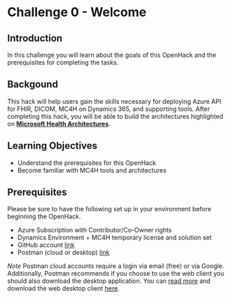 # Challenge 0 - Welcome

## Introduction 
In this challenge you will learn about the goals of this OpenHack and the prerequisites for completing the tasks. 

## Backgound 
This hack will help users gain the skills necessary for deploying Azure API for FHIR, DICOM, MC4H on Dynamics 365, and supporting tools. After completing this hack, you will be able to build the architectures highlighted on __[Microsoft Health Architectures](https://microsoft.github.io/health-architectures/)__.
 
## Learning Objectives 
+ Understand the prerequisites for this OpenHack
+ Become familiar with MC4H tools and architectures

## Prerequisites
Please be sure to have the following set up in your environment before beginning the OpenHack.

+ Azure Subscription with Contributor/Co-Owner rights 
+ Dynamics Environment + MC4H temporary license and solution set 
+ GitHub account [link](https://github.com/)
+ Postman (cloud or desktop) [link](https://www.postman.com/)

_Note_ Postman cloud accounts require a login via email (free) or via Google.  Additionally, Postman recommends if you choose to use the web client you should also download the desktop application.  You can [read more](https://www.postman.com/downloads/?utm_source=postman-home) and download the web desktop client [here](https://www.postman.com/downloads/?utm_source=postman-home).
  




